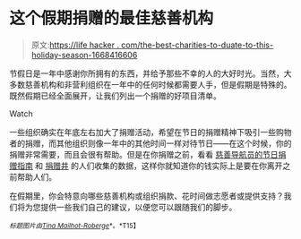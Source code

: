 # 这个假期捐赠的最佳慈善机构

> 原文:[https://life hacker . com/the-best-charities-to-duate-to-this-holiday-season-1668416606](https://lifehacker.com/the-best-charities-to-donate-to-this-holiday-season-1668416606)

节假日是一年中感谢你所拥有的东西，并给予那些不幸的人的大好时光。当然，大多数慈善机构和非营利组织在一年中的任何时候都需要人手，但是假期是特殊的。既然假期已经全面展开，让我们列出一个捐赠的好项目清单。

Watch

一些组织确实在年底左右加大了捐赠活动，希望在节日的捐赠精神下吸引一些购物者的捐赠，而其他组织则像一年中的其他时间一样对待节日——在这个时候，你的捐赠非常需要，而且会很有帮助。但是在你捐赠之前，看看 [慈善导航员的节日捐赠指南](http://www.charitynavigator.org/index.cfm?bay=content.view&cpid=518) 和 [捐赠井](http://www.givewell.org/) 的人们收集的数据，这样你就知道你的钱实际上是要在你离开之前帮助人们。

在假期里，你会特意向哪些慈善机构或组织捐款、花时间做志愿者或提供支持？我们将为您提供一些我们自己的建议，以便您可以跟随我们的脚步。

<small>*标题图片由*</small>[<small>*Tina Mailhot-Roberge*</small>](http://vervex.ca/)<small>*。*T15】</small>